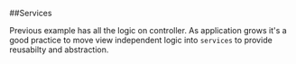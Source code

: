 ##Services

Previous example has all the logic on controller. As application grows it's a good practice to move view independent logic into `services` to provide reusabilty and abstraction.